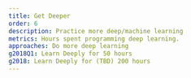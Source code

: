 ```yaml
---
title: Get Deeper
order: 6
description: Practice more deep/machine learning
metrics: Hours spent programming deep learning.
approaches: Do more deep learning
g2018Q1: Learn Deeply for 50 hours
g2018: Learn Deeply for (TBD) 200 hours
---
```

